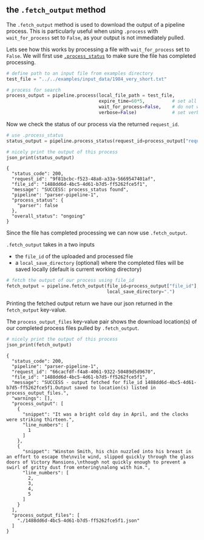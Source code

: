 ## the `.fetch_output` method

The `.fetch_output` method is used to download the output of a pipeline process.  This is particularly useful when using `.process` with `wait_for_process` set to `False`, as your output is not immediately pulled.

Lets see how this works by processing a file with `wait_for_process` set to `False`.  We will first use [`.process_status`](process_status.md) to make sure the file has completed processing.


```python
# define path to an input file from examples directory
test_file = "../../examples/input_data/1984_very_short.txt"

# process for search
process_output = pipeline.process(local_file_path = test_file,
                                  expire_time=60*5,          # set all process data to expire in 5 minutes
                                  wait_for_process=False,    # do not wait for process to complete before regaining ide
                                  verbose=False)             # set verbosity to False
```

Now we check the status of our process via the returned `request_id`.


```python
# use .process_status
status_output = pipeline.process_status(request_id=process_output["request_id"])

# nicely print the output of this process
json_print(status_output)
```

    {
      "status_code": 200,
      "request_id": "9f81bcbc-f523-48a8-a33a-5669547401af",
      "file_id": "1488dd6d-4bc5-4d61-b7d5-ff5262fce5f1",
      "message": "SUCCESS: process_status found",
      "pipeline": "parser-pipeline-1",
      "process_status": {
        "parser": false
      },
      "overall_status": "ongoing"
    }


Since the file has completed processing we can now use `.fetch_output`.

`.fetch_output` takes in a two inputs

 - the `file_id` of the uploaded and processed file
 - a `local_save_directory` (optional) where the completed files will be saved locally (default is current working directory)


```python
# fetch the output of our process using file_id
fetch_output = pipeline.fetch_output(file_id=process_output["file_id"],
                                     local_save_directory=".")
```

Printing the fetched output return we have our json returned in the `fetch_output` key-value.  

The `process_output_files` key-value pair shows the download location(s) of our completed process files pulled by `.fetch_output`.


```python
# nicely print the output of this process
json_print(fetch_output)
```

    {
      "status_code": 200,
      "pipeline": "parser-pipeline-1",
      "request_id": "66cacfdf-f4a8-4061-9322-50489d5d9670",
      "file_id": "1488dd6d-4bc5-4d61-b7d5-ff5262fce5f1",
      "message": "SUCCESS - output fetched for file_id 1488dd6d-4bc5-4d61-b7d5-ff5262fce5f1.Output saved to location(s) listed in process_output_files.",
      "warnings": [],
      "process_output": [
        {
          "snippet": "It was a bright cold day in April, and the clocks were striking thirteen.",
          "line_numbers": [
            1
          ]
        },
        {
          "snippet": "Winston Smith, his chin nuzzled into his breast in an effort to escape the\nvile wind, slipped quickly through the glass doors of Victory Mansions,\nthough not quickly enough to prevent a swirl of gritty dust from entering\nalong with him.",
          "line_numbers": [
            2,
            3,
            4,
            5
          ]
        }
      ],
      "process_output_files": [
        "./1488dd6d-4bc5-4d61-b7d5-ff5262fce5f1.json"
      ]
    }
